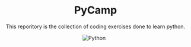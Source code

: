 <div align="center">
  
  # PyCamp
  This reporitory is the collection of coding exercises done to learn python.
  
  ![Python](https://img.shields.io/badge/Python-3670A0?style=flat&logo=python&logoColor=ffdd54)
  &nbsp;
  <!--
  ![Flask](https://img.shields.io/badge/Flask-white.svg?style=flat&logo=flask&logoColor=black)
  -->
</div>

